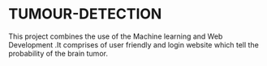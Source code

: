 # TUMOUR-DETECTION
This project combines the use of the Machine learning and Web Development .It comprises of user friendly and login website which tell the probability of the brain tumor. 
